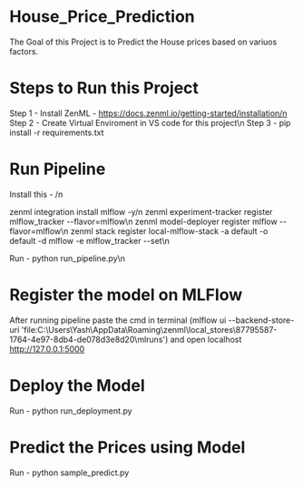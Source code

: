 ﻿# House_Price_Prediction

The Goal of this Project is to Predict the House prices based on variuos factors. 

# Steps to Run this Project

Step 1 - Install ZenML - https://docs.zenml.io/getting-started/installation/n
Step 2 - Create Virtual Enviroment in VS code for this project\n
Step 3 - pip install -r requirements.txt

# Run Pipeline 

Install this - /n

zenml integration install mlflow -y/n
zenml experiment-tracker register mlflow_tracker --flavor=mlflow\n
zenml model-deployer register mlflow --flavor=mlflow\n
zenml stack register local-mlflow-stack -a default -o default -d mlflow -e mlflow_tracker --set\n

Run - python run_pipeline.py\n

# Register the model on MLFlow

After running pipeline paste the cmd in terminal (mlflow ui --backend-store-uri 'file:C:\Users\Yash\AppData\Roaming\zenml\local_stores\87795587-1764-4e97-8db4-de078d3e8d20\mlruns') and open localhost http://127.0.0.1:5000

# Deploy the Model 

Run - python run_deployment.py

# Predict the Prices using Model

Run - python sample_predict.py
